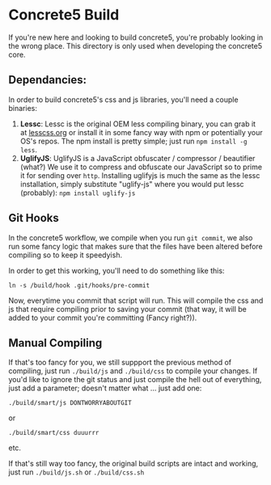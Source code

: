 

# Concrete5 Build
If you're new here and looking to build concrete5, you're probably looking in the wrong place. This directory is only used when developing the concrete5 core.

## Dependancies:
In order to build concrete5's css and js libraries, you'll need a couple binaries:

1. **Lessc**: Lessc is the original OEM less compiling binary, you can grab it at [lesscss.org](http://lesscss.org) or install it in some fancy way with npm or potentially your OS's repos. The npm install is pretty simple; just run `npm install -g less`.
2. **UglifyJS**: UglifyJS is a JavaScript obfuscater / compressor / beautifier (what?) We use it to compress and obfuscate our JavaScript so to prime it for sending over `http`. Installing uglifyjs is much the same as the lessc installation, simply substitute "uglify-js" where you would put lessc (probably): `npm install uglify-js`

## Git Hooks
In the concrete5 workflow, we compile when you run `git commit`, we also run some fancy logic that makes sure that the files have been altered before compiling so to keep it speedyish.

In order to get this working, you'll need to do something like this:

    ln -s /build/hook .git/hooks/pre-commit

Now, everytime you commit that script will run. This will compile the css and js that require compiling prior to saving your commit (that way, it will be added to your commit you're committing (Fancy right?)).

## Manual Compiling
If that's too fancy for you, we still suppport the previous method of compiling, just run `./build/js` and `./build/css` to compile your changes.
If you'd like to ignore the git status and just compile the hell out of everything, just add a parameter; doesn't matter what ... just add one:

    ./build/smart/js DONTWORRYABOUTGIT

or

    ./build/smart/css duuurrr

etc.

If that's still way too fancy, the original build scripts are intact and working, just run `./build/js.sh` or `./build/css.sh`
